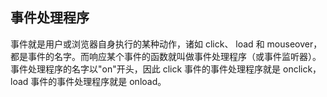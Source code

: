 ## 事件处理程序 ##

事件就是用户或浏览器自身执行的某种动作，诸如 click、 load 和 mouseover，都是事件的名字。而响应某个事件的函数就叫做事件处理程序（或事件监听器）。事件处理程序的名字以"on"开头，因此 click 事件的事件处理程序就是 onclick，load 事件的事件处理程序就是 onload。